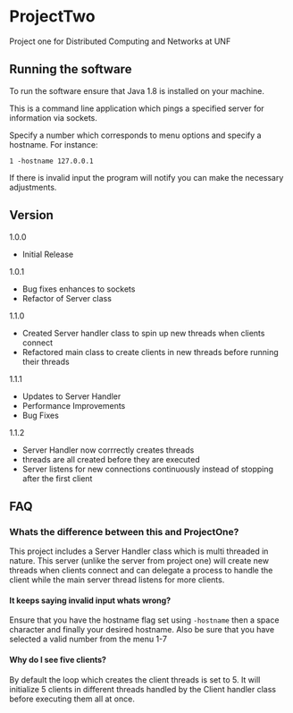 # ProjectTwo
Project one for Distributed Computing and Networks at UNF

## Running the software
To run the software ensure that Java 1.8 is installed on your machine.

This is a command line application which pings a specified server for information via sockets. 

Specify a number which corresponds to menu options and specify a hostname.
For instance:

`1 -hostname 127.0.0.1`

If there is invalid input the program will notify you can make the necessary adjustments. 

## Version

1.0.0
- Initial Release

1.0.1
- Bug fixes enhances to sockets 
- Refactor of Server class

1.1.0 
- Created Server handler class to spin up new threads when clients connect 
- Refactored main class to create clients in new threads before running their threads

1.1.1 
- Updates to Server Handler
- Performance Improvements
- Bug Fixes

1.1.2 
- Server Handler now corrrectly creates threads
- threads are all created before they are executed
- Server listens for new connections continuously instead of stopping after the first client

## FAQ 

### Whats the difference between this and ProjectOne?

This project includes a Server Handler class which is multi threaded in nature. This server (unlike the server from project one) will create new threads when clients connect and can delegate a process to handle the client while the main server thread listens for more clients.

#### It keeps saying invalid input whats wrong? 

Ensure that you have the hostname flag set using `-hostname` then a space character and finally your desired hostname.
Also be sure that you have selected a valid number from the menu 1-7 

#### Why do I see five clients? 

By default the loop which creates the client threads is set to 5. It will initialize 5 clients in different threads handled by the Client handler class before executing them all at once.



